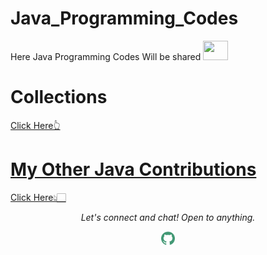 # Java_Programming_Codes
Here Java Programming Codes Will be shared
<a href="https://github.com/NaralaJithendra/Java_Programming_Codes">
<img src="https://external-content.duckduckgo.com/iu/?u=https%3A%2F%2Fwww.theindianwire.com%2Fwp-content%2Fuploads%2F2018%2F06%2Fjava-logo.png&f=1&nofb=1&ipt=202b194fb92f84b07bfcc680f9f72b931c2b0a9167c0bfd2aa5ffa5474759af3&ipo=images" style="position:right" width="40px" height="31px" />
</a>
<p align="center">
<h1>Collections</h1>
<a href="https://github.com/NaralaJithendra/Java_Programming_Codes/tree/main/collections">Click Here👆</a<
<p>
<p align="center">
<h1>My Other Java Contributions</h1>
<a href="https://github.com/Srinusivarathri/Java-problems">Click Here👆🏻</a>
</p>
<p align="center">
  <i>Let's connect and chat! Open to anything.</i>
  <p align="center">
    <a href="https://github.com/NaralaJithendra"><img alt=" GitHub" width="22px" src="https://github.com/NaralaJithendra/Html_Css_JavaScript_Codes_Web/blob/main/Button%20Caliculator/github.svg" /></a>
    </p>
</p>
